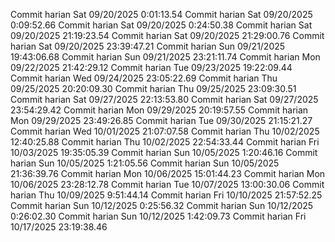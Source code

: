 Commit harian Sat 09/20/2025  0:01:13.54 
Commit harian Sat 09/20/2025  0:09:52.66 
Commit harian Sat 09/20/2025  0:24:50.38 
Commit harian Sat 09/20/2025 21:19:23.54 
Commit harian Sat 09/20/2025 21:29:00.76 
Commit harian Sat 09/20/2025 23:39:47.21 
Commit harian Sun 09/21/2025 19:43:06.68 
Commit harian Sun 09/21/2025 23:21:11.74 
Commit harian Mon 09/22/2025 21:42:29.12 
Commit harian Tue 09/23/2025 19:22:09.44 
Commit harian Wed 09/24/2025 23:05:22.69 
Commit harian Thu 09/25/2025 20:20:09.30 
Commit harian Thu 09/25/2025 23:09:30.51 
Commit harian Sat 09/27/2025 22:13:53.80 
Commit harian Sat 09/27/2025 23:54:29.42 
Commit harian Mon 09/29/2025 20:19:57.55 
Commit harian Mon 09/29/2025 23:49:26.85 
Commit harian Tue 09/30/2025 21:15:21.27 
Commit harian Wed 10/01/2025 21:07:07.58 
Commit harian Thu 10/02/2025 12:40:25.88 
Commit harian Thu 10/02/2025 22:54:33.44 
Commit harian Fri 10/03/2025 19:35:05.39 
Commit harian Sun 10/05/2025  1:20:46.16 
Commit harian Sun 10/05/2025  1:21:05.56 
Commit harian Sun 10/05/2025 21:36:39.76 
Commit harian Mon 10/06/2025 15:01:44.23 
Commit harian Mon 10/06/2025 23:28:12.78 
Commit harian Tue 10/07/2025 13:00:30.06 
Commit harian Thu 10/09/2025  9:51:44.14 
Commit harian Fri 10/10/2025 21:57:52.25 
Commit harian Sun 10/12/2025  0:25:56.32 
Commit harian Sun 10/12/2025  0:26:02.30 
Commit harian Sun 10/12/2025  1:42:09.73 
Commit harian Fri 10/17/2025 23:19:38.46 
